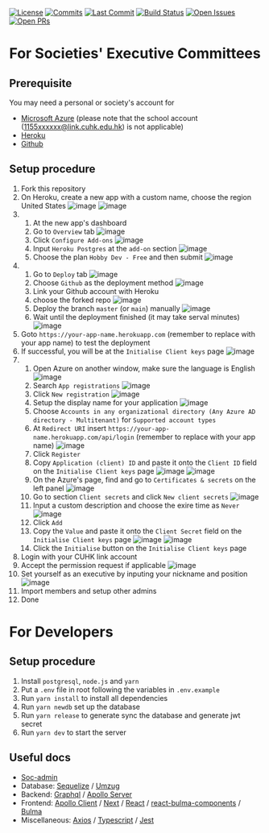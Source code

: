 [![License](https://badgen.net/github/license/LCM288/soc-admin?cache=600)](https://github.com/LCM288/soc-admin/blob/master/LICENSE)
[![Commits](https://badgen.net/github/commits/LCM288/soc-admin?cache=600)](https://github.com/LCM288/soc-admin)
[![Last Commit](https://badgen.net/github/last-commit/LCM288/soc-admin?cache=600)](https://github.com/LCM288/soc-admin)
[![Build Status](https://badgen.net/travis/LCM288/soc-admin?cache=600)](https://travis-ci.com/LCM288/soc-admin)
[![Open Issues](https://badgen.net/github/open-issues/LCM288/soc-admin?cache=600)](https://github.com/LCM288/soc-admin/issues)
[![Open PRs](https://badgen.net/github/open-prs/LCM288/soc-admin?cache=600)](https://github.com/LCM288/soc-admin/pulls)

# For Societies' Executive Committees

## Prerequisite

You may need a personal or society's account for

- [Microsoft Azure](https://portal.azure.com/) (please note that the school account (1155xxxxxx@link.cuhk.edu.hk) is not applicable)
- [Heroku](https://www.heroku.com/)
- [Github](https://github.com/)

## Setup procedure

1. Fork this repository
2. On Heroku, create a new app with a custom name, choose the region United States
   ![image](https://user-images.githubusercontent.com/17256738/100370100-bc4af000-3040-11eb-9e88-f4c735d9cdac.png) 
   ![image](https://user-images.githubusercontent.com/17256738/100370282-00d68b80-3041-11eb-98e3-ab8acdccd147.png)
3. 1. At the new app's dashboard
   2. Go to `Overview` tab
   ![image](https://user-images.githubusercontent.com/17256738/100370482-4f842580-3041-11eb-8de5-6cff31648b3e.png)
   3. Click `Configure Add-ons`
   ![image](https://user-images.githubusercontent.com/17256738/100370550-6a569a00-3041-11eb-9c87-b2c0cdfd312f.png)
   4. Input `Heroku Postgres` at the `add-on` section
   ![image](https://user-images.githubusercontent.com/17256738/100370645-8a865900-3041-11eb-86e7-febb378cfcb2.png)
   5. Choose the plan `Hobby Dev - Free` and then submit
   ![image](https://user-images.githubusercontent.com/17256738/100370716-a689fa80-3041-11eb-80ef-5087420202de.png)
4. 1. Go to `Deploy` tab
   ![image](https://user-images.githubusercontent.com/17256738/100370839-ddf8a700-3041-11eb-808a-b8014db0c8a9.png)
   2. Choose `Github` as the deployment method
      ![image](https://user-images.githubusercontent.com/17256738/100370981-15675380-3042-11eb-8fc8-863fbaa01fc0.png)
   3. Link your Github account with Heroku
   4. choose the forked repo
      ![image](https://user-images.githubusercontent.com/17256738/100371246-755dfa00-3042-11eb-9e68-f8a77c009813.png)
   5. Deploy the branch `master` (or `main`) manually
      ![image](https://user-images.githubusercontent.com/17256738/100371601-0208b800-3043-11eb-8aae-00a22e1d10ef.png)
   6. Wait until the deployment finished (it may take serval minutes)
      ![image](https://user-images.githubusercontent.com/17256738/100372102-bc98ba80-3043-11eb-8ed2-65d51c043e7e.png)
5. Goto `https://your-app-name.herokuapp.com` (remember to replace with your app name) to test the deployment
6. If successful, you will be at the `Initialise Client keys` page
   ![image](https://user-images.githubusercontent.com/17256738/100372181-da661f80-3043-11eb-820d-8f803c691caf.png)
7. 1. Open Azure on another window, make sure the language is English
      ![image](https://user-images.githubusercontent.com/17256738/100372358-1600e980-3044-11eb-861e-28bafcf97e11.png)
   2. Search `App registrations`
      ![image](https://user-images.githubusercontent.com/17256738/100372461-38930280-3044-11eb-8e00-c151c38f6813.png)
   3. Click `New registration`
      ![image](https://user-images.githubusercontent.com/17256738/100372555-5eb8a280-3044-11eb-828a-5ac0837af317.png)
   4. Setup the display name for your application
      ![image](https://user-images.githubusercontent.com/17256738/100372697-9889a900-3044-11eb-838f-3bfba64de951.png)
   5. Choose `Accounts in any organizational directory (Any Azure AD directory - Multitenant)` for `Supported account types`
   6. At `Redirect URI` insert `https://your-app-name.herokuapp.com/api/login` (remember to replace with your app name)
      ![image](https://user-images.githubusercontent.com/17256738/100372804-c242d000-3044-11eb-8fc6-ab3a54796754.png)
   7. Click `Register`
   8. Copy `Application (client) ID` and paste it onto the `Client ID` field on the `Initialise Client keys` page
      ![image](https://user-images.githubusercontent.com/17256738/100373022-0e8e1000-3045-11eb-86b2-e4d2ef5b067f.png)
      ![image](https://user-images.githubusercontent.com/17256738/100373097-31b8bf80-3045-11eb-8ef7-a1387da4a1d3.png)
   9. On the Azure's page, find and go to `Certificates & secrets` on the left panel
      ![image](https://user-images.githubusercontent.com/17256738/100373171-52811500-3045-11eb-8998-8bd2933124a5.png)
   10. Go to section `Client secrets` and click `New client secrets`
      ![image](https://user-images.githubusercontent.com/17256738/100373249-6f1d4d00-3045-11eb-971a-1fe65830e39b.png)
   11. Input a custom description and choose the exire time as `Never`
      ![image](https://user-images.githubusercontent.com/17256738/100373343-98d67400-3045-11eb-8440-da986980046f.png)
   12. Click `Add`
   13. Copy the `Value` and paste it onto the `Client Secret` field on the `Initialise Client keys` page
      ![image](https://user-images.githubusercontent.com/17256738/100373445-bf94aa80-3045-11eb-8d1a-e6c18f93e78f.png)
      ![image](https://user-images.githubusercontent.com/17256738/100373521-dd620f80-3045-11eb-802d-252596c8f4b8.png)
   14. Click the `Initialise` button on the `Initialise Client keys` page
8. Login with your CUHK link account
9. Accept the permission request if applicable
   ![image](https://user-images.githubusercontent.com/17256738/100373654-100c0800-3046-11eb-84f8-cfff184b9ae9.png)
10. Set yourself as an executive by inputing your nickname and position
   ![image](https://user-images.githubusercontent.com/17256738/100374547-6a599880-3047-11eb-860f-d78df5f860be.png)
11. Import members and setup other admins
12. Done

# For Developers

## Setup procedure

1. Install `postgresql`, `node.js` and `yarn`
2. Put a `.env` file in root following the variables in `.env.example`
3. Run `yarn install` to install all dependencies
4. Run `yarn newdb` set up the database
5. Run `yarn release` to generate sync the database and generate jwt secret
6. Run `yarn dev` to start the server

## Useful docs

- [Soc-admin](https://lcm288.github.io/soc-admin/)
- Database: [Sequelize](https://sequelize.org/master/index.html) / [Umzug](https://github.com/sequelize/umzug/tree/v2.x)
- Backend: [Graphql](https://graphql.org/learn/) / [Apollo Server](https://www.apollographql.com/docs/apollo-server/)
- Frontend: [Apollo Client](https://www.apollographql.com/docs/react/) / [Next](https://nextjs.org/docs/getting-started) / [React](https://reactjs.org/docs/getting-started.html) / [react-bulma-components](https://github.com/couds/react-bulma-components) / [Bulma](https://bulma.io/)
- Miscellaneous: [Axios](https://github.com/axios/axios) / [Typescript](https://www.typescriptlang.org/docs/handbook/intro.html) / [Jest](https://jestjs.io/docs/en/getting-started)

